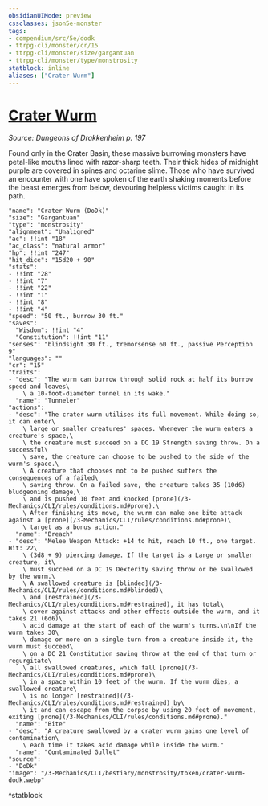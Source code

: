 ```yaml
---
obsidianUIMode: preview
cssclasses: json5e-monster
tags:
- compendium/src/5e/dodk
- ttrpg-cli/monster/cr/15
- ttrpg-cli/monster/size/gargantuan
- ttrpg-cli/monster/type/monstrosity
statblock: inline
aliases: ["Crater Wurm"]
---
```

# [Crater Wurm](3-Mechanics\CLI\bestiary\monstrosity/crater-wurm-dodk.md)
*Source: Dungeons of Drakkenheim p. 197*  

Found only in the Crater Basin, these massive burrowing monsters have petal-like mouths lined with razor-sharp teeth. Their thick hides of midnight purple are covered in spines and octarine slime. Those who have survived an encounter with one have spoken of the earth shaking moments before the beast emerges from below, devouring helpless victims caught in its path.

```statblock
"name": "Crater Wurm (DoDk)"
"size": "Gargantuan"
"type": "monstrosity"
"alignment": "Unaligned"
"ac": !!int "18"
"ac_class": "natural armor"
"hp": !!int "247"
"hit_dice": "15d20 + 90"
"stats":
- !!int "28"
- !!int "7"
- !!int "22"
- !!int "1"
- !!int "8"
- !!int "4"
"speed": "50 ft., burrow 30 ft."
"saves":
  "Wisdom": !!int "4"
  "Constitution": !!int "11"
"senses": "blindsight 30 ft., tremorsense 60 ft., passive Perception 9"
"languages": ""
"cr": "15"
"traits":
- "desc": "The wurm can burrow through solid rock at half its burrow speed and leaves\
    \ a 10-foot-diameter tunnel in its wake."
  "name": "Tunneler"
"actions":
- "desc": "The crater wurm utilises its full movement. While doing so, it can enter\
    \ large or smaller creatures' spaces. Whenever the wurm enters a creature's space,\
    \ the creature must succeed on a DC 19 Strength saving throw. On a successful\
    \ save, the creature can choose to be pushed to the side of the wurm's space.\
    \ A creature that chooses not to be pushed suffers the consequences of a failed\
    \ saving throw. On a failed save, the creature takes 35 (10d6) bludgeoning damage,\
    \ and is pushed 10 feet and knocked [prone](/3-Mechanics/CLI/rules/conditions.md#prone).\
    \ After finishing its move, the wurm can make one bite attack against a [prone](/3-Mechanics/CLI/rules/conditions.md#prone)\
    \ target as a bonus action."
  "name": "Breach"
- "desc": "Melee Weapon Attack: +14 to hit, reach 10 ft., one target. Hit: 22\
    \ (3d8 + 9) piercing damage. If the target is a Large or smaller creature, it\
    \ must succeed on a DC 19 Dexterity saving throw or be swallowed by the wurm.\
    \ A swallowed creature is [blinded](/3-Mechanics/CLI/rules/conditions.md#blinded)\
    \ and [restrained](/3-Mechanics/CLI/rules/conditions.md#restrained), it has total\
    \ cover against attacks and other effects outside the wurm, and it takes 21 (6d6)\
    \ acid damage at the start of each of the wurm's turns.\n\nIf the wurm takes 30\
    \ damage or more on a single turn from a creature inside it, the wurm must succeed\
    \ on a DC 21 Constitution saving throw at the end of that turn or regurgitate\
    \ all swallowed creatures, which fall [prone](/3-Mechanics/CLI/rules/conditions.md#prone)\
    \ in a space within 10 feet of the wurm. If the wurm dies, a swallowed creature\
    \ is no longer [restrained](/3-Mechanics/CLI/rules/conditions.md#restrained) by\
    \ it and can escape from the corpse by using 20 feet of movement, exiting [prone](/3-Mechanics/CLI/rules/conditions.md#prone)."
  "name": "Bite"
- "desc": "A creature swallowed by a crater wurm gains one level of contamination\
    \ each time it takes acid damage while inside the wurm."
  "name": "Contaminated Gullet"
"source":
- "DoDk"
"image": "/3-Mechanics/CLI/bestiary/monstrosity/token/crater-wurm-dodk.webp"
```
^statblock
